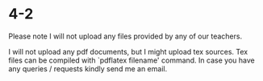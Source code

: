 # 4-2 

Please note I will not upload any files provided by any of our teachers.

I will not upload any pdf documents, but I might upload tex sources.
Tex files can be compiled with `pdflatex filename' command.
In case you have any queries / requests kindly send me an email.
